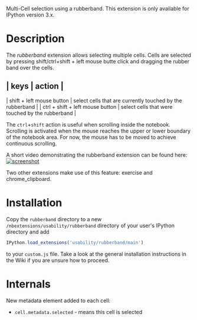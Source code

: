 Multi-Cell selection using a rubberband. This extension is only available for IPython version 3.x.

Description
===========
The *rubberband* extension allows selecting multiple cells. Cells are selected by pressing shift/ctrl+shift + left mouse butte click and dragging the rubber band over the cells.

| keys | action |
------------
| shift + left mouse button | select cells that are currently touched by the rubberband |
| ctrl + shift + left mouse button | select cells that were touched by the rubberband |

The `ctrl`+`shift` action is useful when scrolling inside the notebook. Scrolling is activated when the mouse reaches the upper or lower boundary of the notebook area. For now, the mouse has to be moved to achieve continuous scrolling.

A short video demonstrating the rubberband extension can be found here:
[![screenshot](https://cloud.githubusercontent.com/assets/2445216/4668769/b6dd5b72-5567-11e4-9b55-558da6da027c.jpg)](http://youtu.be/TOPfWhqa3oI)


Two other extensions make use of this feature: exercise and chrome_clipboard.

Installation
============
Copy the `rubberband` directory to a new `/nbextensions/usability/rubberband` directory of your user's IPython directory and add
```javascript
IPython.load_extensions('usability/rubberband/main')
```
to your `custom.js` file. Take a look at the general installation instructions in the Wiki if you are unsure how to proceed.

Internals
=========

New metadata element added to each cell:
* `cell.metadata.selected` - means this cell is selected

